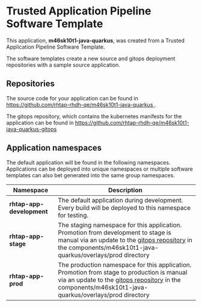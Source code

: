 # Trusted Application Pipeline Software Template

This application, **m46sk10t1-java-quarkus**, was created from a Trusted Application Pipeline Software Template.

The software templates create a new source and gitops deployment repositories with a sample source application. 

## Repositories

The source code for your application can be found in [https://github.com/rhtap-rhdh-qe/m46sk10t1-java-quarkus ](https://github.com/rhtap-rhdh-qe/m46sk10t1-java-quarkus ).
 
The gitops repository, which contains the kubernetes manifests for the application can be found in 
[https://github.com/rhtap-rhdh-qe/m46sk10t1-java-quarkus-gitops ](https://github.com/rhtap-rhdh-qe/m46sk10t1-java-quarkus-gitops ) 

## Application namespaces 

The default application will be found in the following namespaces. Applications can be deployed into unique namespaces or multiple software templates can also bet generated into the same group namespaces.  

|  Namespace   |  Description   |  
| -------- | -------- |   
| **rhtap-app-development** | The default application during development. Every build will be deployed to this namespace for testing. | 
| **rhtap-app-stage** | The staging namespace for this application. Promotion from development to stage is manual via an update to the [gitops repository](https://github.com/rhtap-rhdh-qe/m46sk10t1-java-quarkus-gitops ) in the components/m46sk10t1-java-quarkus/overlays/prod directory |  
| **rhtap-app-prod** | The production namespace for this application. Promotion from stage to production is manual via an update to the [gitops repository](https://github.com/rhtap-rhdh-qe/m46sk10t1-java-quarkus-gitops ) in the components/m46sk10t1-java-quarkus/overlays/prod directory | 